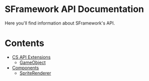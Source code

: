 # SFramework API Documentation
Here you'll find information about SFramework's API.

# Contents
- [CS API Extensions](https://github.com/mitchwadair/sidescroller-framework/tree/master/doc/API/CS%20API%20Extensions)
  - [GameObject](https://github.com/mitchwadair/sidescroller-framework/blob/master/doc/API/CS%20API%20Extensions/GameObject.md)
- [Components](https://github.com/mitchwadair/sidescroller-framework/tree/master/doc/API/Components)
  - [SpriteRenderer](https://github.com/mitchwadair/sidescroller-framework/blob/master/doc/API/Components/SpriteRenderer.md)
